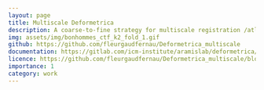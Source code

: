 ```yaml
---
layout: page
title: Multiscale Deformetrica
description: A coarse-to-fine strategy for multiscale registration /atlas estimation
img: assets/img/bonhommes_ctf_k2_fold_1.gif
github: https://github.com/fleurgaudfernau/Deformetrica_multiscale
documentation: https://gitlab.com/icm-institute/aramislab/deformetrica/-/wikis/home
licence: https://github.com/fleurgaudfernau/Deformetrica_multiscale/blob/master/LICENSE.txt
importance: 1
category: work
---
```

